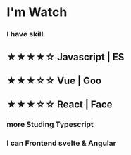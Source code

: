 # I'm Watch 


<h3> I have skill 

<h2> ★★★★☆ Javascript | ES
 
<h2> ★★★☆☆ Vue | Goo

<h2> ★★★☆☆ React | Face


<h3> more Studing Typescript <br />
<h3> I can Frontend svelte & Angular 
